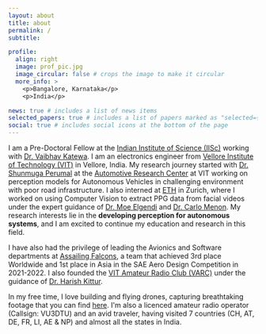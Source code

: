 ```yaml
---
layout: about
title: about
permalink: /
subtitle:

profile:
  align: right
  image: prof_pic.jpg
  image_circular: false # crops the image to make it circular
  more_info: >
    <p>Bangalore, Karnataka</p>
    <p>India</p>

news: true # includes a list of news items
selected_papers: true # includes a list of papers marked as "selected={true}"
social: true # includes social icons at the bottom of the page
---
```


I am a Pre-Doctoral Fellow at the [Indian Institute of Science (IISc)](http://iisc.ac.in) working with [Dr. Vaibhav Katewa](https://cps.iisc.ac.in/faculty/vaibhav/). I am an electronics engineer from [Vellore Institute of Technology (VIT)](https://vit.ac.in/) in Vellore, India. My research journey started with [Dr. Shunmuga Perumal](https://vitdirectory.vit.ac.in/page/faculty/16385#about) at the [Automotive Research Center](https://rf.vit.ac.in/Research/labs/8) at VIT working on perception models for Autonomous Vehicles in challenging environment with poor road infrastructure. I also interned at [ETH](https://ethz.ch/en.html) in Zurich, where I worked on using Computer Vision to extract PPG data from facial videos under the expert guidance of [Dr. Moe Elgendi](https://www.elgendi.net/) and [Dr. Carlo Menon](https://www.carlomenon.it/). My research interests lie in the **developing perception for autonomous systems**, and I am excited to continue my education and research in this field. 

I have also had the privilege of leading the Avionics and Software departments at [Assailing Falcons](https://www.assailingfalcons.in), a team that achieved 3rd place Worldwide and 1st place in Asia in the SAE Aero Design Competition in 2021-2022. I also founded the [VIT Amateur Radio Club (VARC)](https://vitarc.github.io) under the guidance of [Dr. Harish Kittur](https://research.vit.ac.in/researcher/kittur-harish-mallikarjun).

In my free time, I love building and flying drones, capturing breathtaking footage that you can find [here](https://sakshambhutani.xyz/blog/category/drone/). I'm also a licenced amateur radio operator (Callsign: VU3DTU) and an avid traveler, having visited 7 countries (CH, AT, DE, FR, LI, AE & NP) and almost all the states in India.
